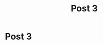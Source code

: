 ﻿---
slug: post3
title: Post 3
Date: 23-11-2019
tags: programs AI
excerpt: excerpt of post 3
image: https://images.unsplash.com/photo-1489844097929-c8d5b91c456e?ixlib=rb-1.2.1&ixid=eyJhcHBfaWQiOjEyMDd9&auto=format&fit=crop&w=500&q=60 
---
# Post 3


